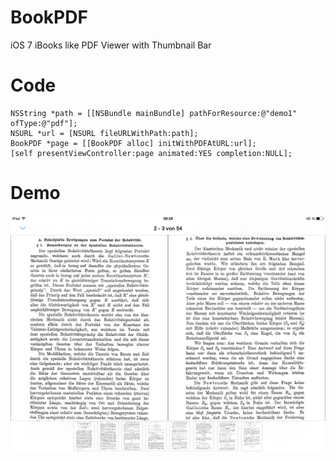 BookPDF
=======

iOS 7 iBooks like PDF Viewer with Thumbnail Bar


Code
======

```
NSString *path = [[NSBundle mainBundle] pathForResource:@"demo1" ofType:@"pdf"];
NSURL *url = [NSURL fileURLWithPath:path];
BookPDF *page = [[BookPDF alloc] initWithPDFAtURL:url];
[self presentViewController:page animated:YES completion:NULL];
```



Demo
======

![alt text](https://raw.githubusercontent.com/janniklorenz/BookPDF/Alpha/Demo/Example%20Landscape%201.png "Example Landscape 1")
